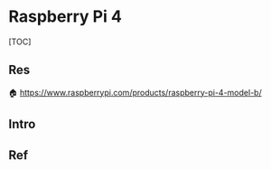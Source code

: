 # Raspberry Pi 4

[TOC]



## Res
🏠 https://www.raspberrypi.com/products/raspberry-pi-4-model-b/




## Intro


## Ref

